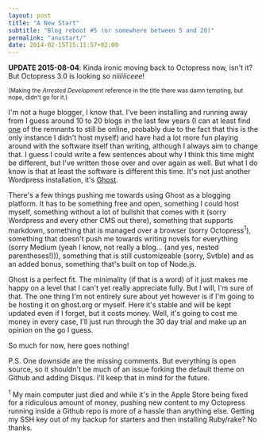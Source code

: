 ```yaml
---
layout: post
title: "A New Start"
subtitle: "Blog reboot #5 (or somewhere between 5 and 20)"
permalink: "anustart/"
date: 2014-02-15T15:11:57+02:00
---
```


**UPDATE 2015-08-04**: Kinda ironic moving back to Octopress now, isn't it? But Octopress 3.0 is looking so *niiiiiiceee*!

<sub>(Making the *Arrested Development* reference in the title there was damn tempting, but nope, didn't go for it.)</sub>

I'm not a huge blogger, I know that. I've been installing and running away from I guess around 10 to 20 blogs in the last few years (I can at least find [one](http://completelyfocused.wordpress.com) of the remnants to still be online, probably due to the fact that this is the only instance I didn't host myself) and have had a lot more fun playing around with the software itself than writing, although I always aim to change that.
I guess I could write a few sentences about why I think this time might be different, but I've written those over and over again as well. But what I do know is that at least the software is different this time. It's not just another Wordpress installation, it's [Ghost](http://ghost.org).

There's a few things pushing me towards using Ghost as a blogging platform. It has to be something free and open, something I could host myself, something without a lot of bullshit that comes with it (sorry Wordpress and every other CMS out there), something that supports markdown, something that is managed over a browser (sorry Octopress<sup>1</sup>), something that doesn't push me towards writing novels for everything (sorry Medium (yeah I know, not really a blog... (and yes, nested parentheses!))), something that is still customizeable (sorry, Svtble) and as an added bonus, something that's built on top of Node.js.

Ghost is a perfect fit. The minimality (if that is a word) of it just makes me happy on a level that I can't yet really appreciate fully. But I will, I'm sure of that. The one thing I'm not entirely sure about yet however is if I'm going to be hosting it on ghost.org or myself. Here it's stable and will be kept updated even if I forget, but it costs money. Well, it's going to cost me money in every case, I'll just run through the 30 day trial and make up an opinion on the go I guess.

So much for now, here goes nothing!

P.S. One downside are the missing comments. But everything is open source, so it shouldn't be much of an issue forking the default theme on Github and adding Disqus. I'll keep that in mind for the future.

<sup>1</sup> My main computer just died and while it's in the Apple Store being fixed for a ridiculous amount of money, pushing new content to my Octopress running inside a Github repo is more of a hassle than anything else. Getting my SSH key out of my backup for starters and then installing Ruby/rake? No thanks.
